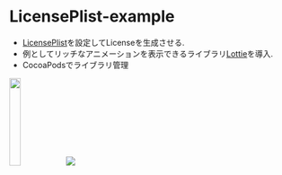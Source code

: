 # LicensePlist-example

* [LicensePlist](https://github.com/mono0926/LicensePlist)を設定してLicenseを生成させる.
* 例としてリッチなアニメーションを表示できるライブラリ[Lottie](https://github.com/airbnb/lottie-ios)を導入.
* CocoaPodsでライブラリ管理

<img src="https://user-images.githubusercontent.com/64759632/106638547-58f0b780-65c7-11eb-9585-6906ac89b2b7.jpeg" width="20%"><img src="https://user-images.githubusercontent.com/64759632/106638556-5beba800-65c7-11eb-8db2-d0eead201671.gif">

